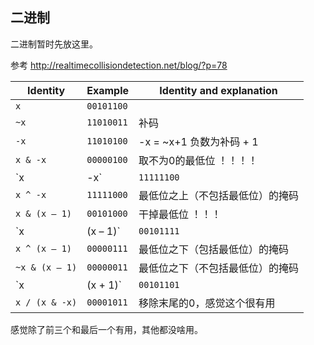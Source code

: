 

## 二进制

二进制暂时先放这里。

参考 http://realtimecollisiondetection.net/blog/?p=78

Identity | Example | Identity and explanation
--------  |-- |--|
`x` | `00101100` | 
`~x` | `11010011` | 补码
`-x` | `11010100` | -x = ~x+1  负数为补码 + 1
`x & -x` | `00000100` | 取不为0的最低位 ！！！！
`x | -x` | `11111100` | 最低位之上（包括最低位）的掩码
`x ^ -x` | `11111000` | 最低位之上（不包括最低位）的掩码
`x & (x – 1)` | `00101000` | 干掉最低位 ！！！
`x | (x – 1)` | `00101111` | 填满最低位以下
`x ^ (x – 1)` | `00000111` | 最低位之下（包括最低位）的掩码 
`~x & (x – 1)` | `00000011` | 最低位之下（不包括最低位）的掩码
`x | (x + 1)` | `00101101` | 将最后一个0置 1。
`x / (x & -x)` | `00001011` | 移除末尾的0，感觉这个很有用

感觉除了前三个和最后一个有用，其他都没啥用。